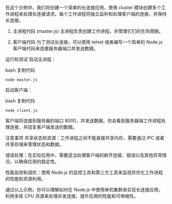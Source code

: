 在这个示例中，我们将创建一个简单的长连接应用，使用 cluster 模块创建多个工作进程来处理长连接请求。每个工作进程将独立监听和处理客户端的连接，并保持长连接。

1. 主进程代码 (master.js)
主进程负责创建工作进程，并管理它们的生命周期。

2. 客户端代码
为了测试长连接，可以使用 telnet 或者编写一个简单的 Node.js 客户端代码来连接服务器端口并发送数据。

运行和测试
启动主进程：

bash
复制代码
```shell
node master.js
```
启动客户端：

bash
复制代码
```shell
node client.js
```
客户端将连接到服务器的端口 8000，并发送数据。你会看到服务器端工作进程处理连接，并回复客户端发送的数据。

注意事项
共享状态和资源：工作进程之间不能直接共享内存，需要通过 IPC 或者共享存储来管理状态和数据。

错误处理：在实际应用中，需要适当处理客户端的断开连接、错误以及其他异常情况，以确保应用的稳定性。

性能监控和调优：使用 Node.js 的监控工具和第三方工具来监视并优化工作进程的性能和资源利用。

通过以上示例，你可以理解如何在 Node.js 中使用单机集群来实现长连接应用，利用多核 CPU 资源来处理并发连接，提升应用的性能和可伸缩性。